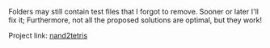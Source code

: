 Folders may still contain test files that I forgot to remove. Sooner or later I'll fix it;
Furthermore, not all the proposed solutions are optimal, but they work!

Project link: <a href="https://www.nand2tetris.org" >nand2tetris</a>
